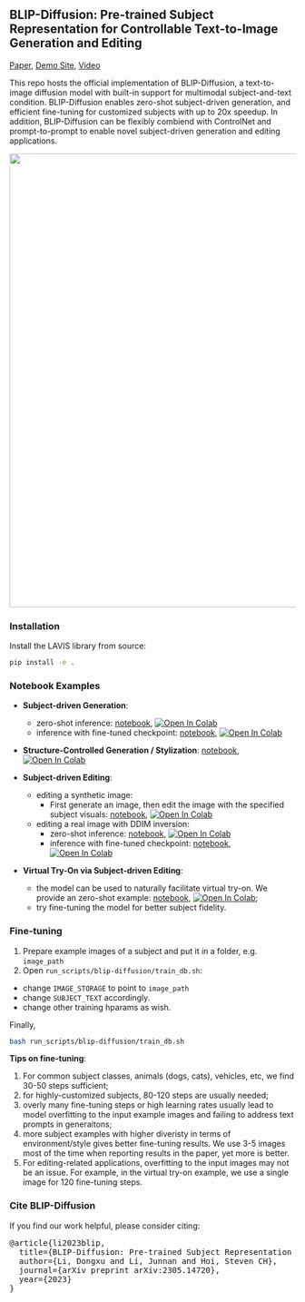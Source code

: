 ## BLIP-Diffusion: Pre-trained Subject Representation for Controllable Text-to-Image Generation and Editing
[Paper](https://arxiv.org/abs/2305.14720), [Demo Site](https://dxli94.github.io/BLIP-Diffusion-website/), [Video](https://youtu.be/Wf09s4JnDb0)

This repo hosts the official implementation of BLIP-Diffusion, a text-to-image diffusion model with built-in support for multimodal subject-and-text condition. BLIP-Diffusion enables zero-shot subject-driven generation, and efficient fine-tuning for customized subjects with up to 20x speedup. In addition, BLIP-Diffusion can be flexibly combiend with ControlNet and prompt-to-prompt to enable novel subject-driven generation and editing applications.

<img src="teaser-website.png" width="800">


### Installation

Install the LAVIS library from source:

```bash
pip install -e .
```

### Notebook Examples
- **Subject-driven Generation**: 
  - zero-shot inference: [notebook](https://github.com/salesforce/LAVIS/tree/main/projects/blip-diffusion/notebooks/generation_zeroshot.ipynb), [![Open In Colab](https://colab.research.google.com/assets/colab-badge.svg)](https://github.com/salesforce/LAVIS/tree/main/projects/blip-diffusion/notebooks/generation_zeroshot.ipynb)
  - inference with fine-tuned checkpoint: [notebook](https://github.com/salesforce/LAVIS/tree/main/projects/blip-diffusion/notebooks/generation_finetuned_dog.ipynb), [![Open In Colab](https://colab.research.google.com/assets/colab-badge.svg)](https://github.com/salesforce/LAVIS/tree/main/projects/blip-diffusion/notebooks/generation_finetuned_dog.ipynb)

- **Structure-Controlled Generation / Stylization**: [notebook](https://github.com/salesforce/LAVIS/tree/main/projects/blip-diffusion/notebooks/stylization.ipynb), [![Open In Colab](https://colab.research.google.com/assets/colab-badge.svg)](https://github.com/salesforce/LAVIS/tree/main/projects/blip-diffusion/notebooks/stylization.ipynb)

- **Subject-driven Editing**:
  - editing a synthetic image:
    - First generate an image, then edit the image with the specified subject visuals: [notebook](https://github.com/salesforce/LAVIS/tree/main/projects/blip-diffusion/notebooks/editing_synthetic_zeroshot.ipynb), [![Open In Colab](https://colab.research.google.com/assets/colab-badge.svg)](https://github.com/salesforce/LAVIS/tree/main/projects/blip-diffusion/notebooks/editing_synthetic_zeroshot.ipynb) 
  - editing a real image with DDIM inversion:
    - zero-shot inference: [notebook](https://github.com/salesforce/LAVIS/tree/main/projects/blip-diffusion/notebooks/editing_real_zeroshot.ipynb), [![Open In Colab](https://colab.research.google.com/assets/colab-badge.svg)](https://github.com/salesforce/LAVIS/tree/main/projects/blip-diffusion/notebooks/editing_real_zeroshot.ipynb)
    - inference with fine-tuned checkpoint: [notebook](https://github.com/salesforce/LAVIS/tree/main/projects/blip-diffusion/notebooks/editing_real_finetuned.ipynb), [![Open In Colab](https://colab.research.google.com/assets/colab-badge.svg)](https://github.com/salesforce/LAVIS/tree/main/projects/blip-diffusion/notebooks/editing_real_finetuned.ipynb)

- **Virtual Try-On via Subject-driven Editing**:
  - the model can be used to naturally facilitate virtual try-on. We provide an zero-shot example: [notebook](https://github.com/salesforce/LAVIS/tree/main/projects/blip-diffusion/notebooks/editing_tryon_zeroshot.ipynb), [![Open In Colab](https://colab.research.google.com/assets/colab-badge.svg)](https://github.com/salesforce/LAVIS/tree/main/projects/blip-diffusion/notebooks/editing_tryon_zeroshot.ipynb);
  - try fine-tuning the model for better subject fidelity.


### Fine-tuning
1. Prepare example images of a subject and put it in a folder, e.g. ``image_path``
2. Open ``run_scripts/blip-diffusion/train_db.sh``:
-  change ``IMAGE_STORAGE`` to point to ``image_path``
-  change ``SUBJECT_TEXT`` accordingly.
-  change other training hparams as wish.

Finally,

```bash
bash run_scripts/blip-diffusion/train_db.sh
```

**Tips on fine-tuning**:

1. For common subject classes, animals (dogs, cats), vehicles, etc, we find 30-50 steps sufficient;
2. for highly-customized subjects, 80-120 steps are usually needed;
3. overly many fine-tuning steps or high learning rates usually lead to model overfitting to the input example images and failing to address text prompts in generaitons;
3. more subject examples with higher diveristy in terms of environment/style gives better fine-tuning results. We use 3-5 images most of the time when reporting results in the paper, yet more is better.
4. For editing-related applications, overfitting to the input images may not be an issue. For example, in the virtual try-on example, we use a single image for 120 fine-tuning steps.


### Cite BLIP-Diffusion
If you find our work helpful, please consider citing:
<pre>
@article{li2023blip,
  title={BLIP-Diffusion: Pre-trained Subject Representation for Controllable Text-to-Image Generation and Editing},
  author={Li, Dongxu and Li, Junnan and Hoi, Steven CH},
  journal={arXiv preprint arXiv:2305.14720},
  year={2023}
}
</pre>